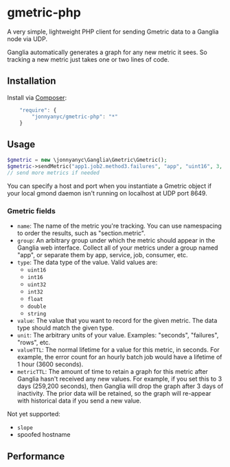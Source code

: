 gmetric-php
===========

A very simple, lightweight PHP client for sending Gmetric data to a Ganglia node via UDP.

Ganglia automatically generates a graph for any new metric it sees. So tracking a new metric just takes one or two lines
of code.

## Installation

Install via [Composer](http://getcomposer.org):

```javascript
    "require": {
    	"jonnyanyc/gmetric-php": "*"
    }
```

## Usage

```php
$gmetric = new \jonnyanyc\Ganglia\Gmetric\Gmetric();
$gmetric->sendMetric("app1.job2.method3.failures", "app", "uint16", 3, "failures", 3600, 259200);
// send more metrics if needed
```

You can specify a host and port when you instantiate a Gmetric object if your local gmond daemon isn't running on localhost at UDP port 8649.

### Gmetric fields

* `name`: The name of the metric you're tracking. You can use namespacing to order the results, such as "section.metric".
* `group`: An arbitrary group under which the metric should appear in the Ganglia web interface. Collect all of your metrics under a group named "app", or separate them by app, service, job, consumer, etc.
* `type`: The data type of the value. Valid values are:
  * `uint16`
  * `int16`
  * `uint32`
  * `int32`
  * `float`
  * `double`
  * `string`
* `value`: The value that you want to record for the given metric. The data type should match the given type. 
* `unit`: The arbitrary units of your value. Examples: "seconds", "failures", "rows", etc.
* `valueTTL`: The normal lifetime for a value for this metric, in seconds. For example, the error count for an hourly batch job would have a lifetime of 1 hour (3600 seconds). 
* `metricTTL`: The amount of time to retain a graph for this metric after Ganglia hasn't received any new values. For example, if you set this to 3 days (259,200 seconds), then Ganglia will drop the graph after 3 days of inactivity. The prior data will be retained, so the graph will re-appear with historical data if you send a new value.

Not yet supported:
* `slope`
* spoofed hostname


## Performance
